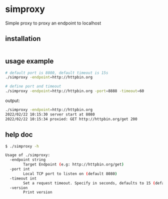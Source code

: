 # simproxy

Simple proxy to proxy an endpoint to localhost

## installation

```bash

```

## usage example

```bash
# default port is 8080, default timeout is 15s
./simproxy -endpoint=http://httpbin.org

# define port and timeout
./simproxy -endpoint=http://httpbin.org -port=8888 -timeout=60
```

output:

```bash
./simproxy -endpoint=http://httpbin.org
2022/02/22 10:15:30 server start at 8080
2022/02/22 10:15:34 proxied: GET http://httpbin.org/get 200
```

## help doc

```bash
$ ./simproxy -h

Usage of ./simproxy:
  -endpoint string
        Target Endpoint (e.g: http://httpbin.org/get)
  -port int
        Local TCP port to listen on (default 8080)
  -timeout int
        Set a request timeout. Specify in seconds, defaults to 15 (default 15)
  -version
        Print version
```
